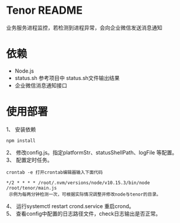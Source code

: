 # Tenor README
业务服务进程监控，若检测到进程异常，会向企业微信发送消息通知

# 依赖

* Node.js
* status.sh 参考项目中 status.sh文件输出结果
* 企业微信消息通知接口

# 使用部署

1、 安装依赖

```
npm install 
```
2、 修改config.js。指定platformStr、statusShellPath、logFile 等配置。  
3、 配置定时任务。

 ```
 crontab -e 打开crontab编辑器输入下面代码
 ```
    
```
*/2 * * * * /root/.nvm/versions/node/v10.15.3/bin/node /root/tenor/main.js
 示例为每两分钟检测一次，可根据实际情况调整并修改node与tenor的目录。
``` 
4、 运行systemctl restart crond.service 重启crond。  
5、 查看config中配置的日志路径文件，check日志输出是否正常。

